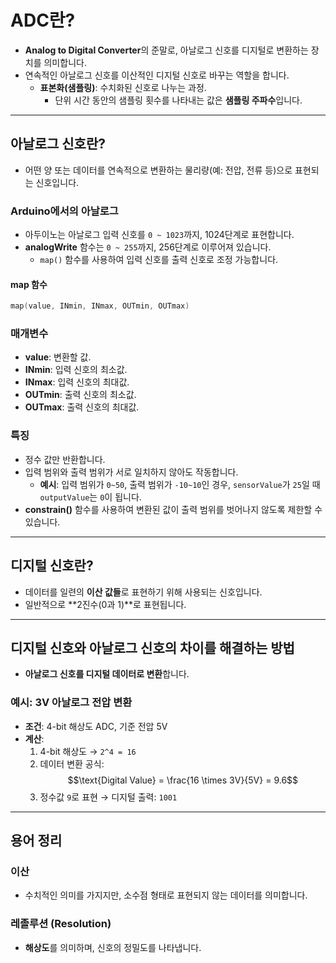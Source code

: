# ADC란?
- **Analog to Digital Converter**의 준말로, 아날로그 신호를 디지털로 변환하는 장치를 의미합니다.
- 연속적인 아날로그 신호를 이산적인 디지털 신호로 바꾸는 역할을 합니다.
  - **표본화(샘플링)**: 수치화된 신호로 나누는 과정.
    - 단위 시간 동안의 샘플링 횟수를 나타내는 값은 **샘플링 주파수**입니다.

---

## 아날로그 신호란?
- 어떤 양 또는 데이터를 연속적으로 변환하는 물리량(예: 전압, 전류 등)으로 표현되는 신호입니다.

### Arduino에서의 아날로그
- 아두이노는 아날로그 입력 신호를 `0 ~ 1023`까지, 1024단계로 표현합니다.
- **analogWrite** 함수는 `0 ~ 255`까지, 256단계로 이루어져 있습니다.
  - `map()` 함수를 사용하여 입력 신호를 출력 신호로 조정 가능합니다.

#### map 함수
```cpp
map(value, INmin, INmax, OUTmin, OUTmax)
```
### 매개변수
- **value**: 변환할 값.
- **INmin**: 입력 신호의 최소값.
- **INmax**: 입력 신호의 최대값.
- **OUTmin**: 출력 신호의 최소값.
- **OUTmax**: 출력 신호의 최대값.

### 특징
- 정수 값만 반환합니다.
- 입력 범위와 출력 범위가 서로 일치하지 않아도 작동합니다.
  - **예시**: 입력 범위가 `0~50`, 출력 범위가 `-10~10`인 경우, `sensorValue`가 `25`일 때 `outputValue`는 `0`이 됩니다.
- **constrain()** 함수를 사용하여 변환된 값이 출력 범위를 벗어나지 않도록 제한할 수 있습니다.

---

## 디지털 신호란?
- 데이터를 일련의 **이산 값들**로 표현하기 위해 사용되는 신호입니다.
- 일반적으로 **2진수(0과 1)**로 표현됩니다.

---

## 디지털 신호와 아날로그 신호의 차이를 해결하는 방법
- **아날로그 신호를 디지털 데이터로 변환**합니다.

### 예시: 3V 아날로그 전압 변환
- **조건**: 4-bit 해상도 ADC, 기준 전압 5V
- **계산**:
  1. 4-bit 해상도 → `2^4 = 16`
  2. 데이터 변환 공식: $$\text{Digital Value} = \frac{16 \times 3V}{5V} = 9.6$$
  3. 정수값 `9`로 표현 → 디지털 출력: `1001`

---

## 용어 정리
### 이산
- 수치적인 의미를 가지지만, 소수점 형태로 표현되지 않는 데이터를 의미합니다.

### 레졸루션 (Resolution)
- **해상도**를 의미하며, 신호의 정밀도를 나타냅니다.
